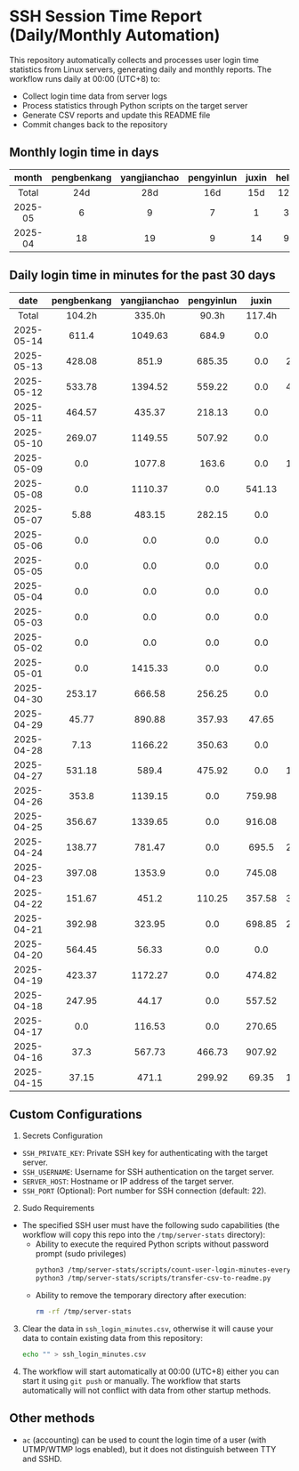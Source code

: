 # SSH Session Time Report (Daily/Monthly Automation)

This repository automatically collects and processes user login time statistics from Linux servers,
generating daily and monthly reports. The workflow runs daily at 00:00 (UTC+8) to:
- Collect login time data from server logs
- Process statistics through Python scripts on the target server
- Generate CSV reports and update this README file
- Commit changes back to the repository

<!-- 
  NOTE: If you need to modify the section titles of the following tables, 
  you must also update the corresponding Python files to maintain consistency.
  Ref: scripts/transfer-csv-to-readme.py
-->
## Monthly login time in days
|  month  | pengbenkang | yangjianchao | pengyinlun | juxin | hello | shenjunzhong | fengjing | wangjianan | chendong | hejun | yangrenyu | xuezeyu | kangyuhan | lzd | yangjingkui |
|:-------:|:-----------:|:------------:|:----------:|:-----:|:-----:|:------------:|:--------:|:----------:|:--------:|:-----:|:---------:|:-------:|:---------:|:---:|:-----------:|
|  Total  |     24d     |     28d      |    16d     |  15d  |  12d  |     15d      |    3d    |     3d     |    8d    |   3d  |    19d    |   15d   |     7d    |  2d |      1d     |
| 2025-05 |      6      |      9       |     7      |   1   |   3   |      4       |    0     |     0      |    3     |   1   |     6     |    5    |     3     |  1  |      1      |
| 2025-04 |      18     |      19      |     9      |   14  |   9   |      11      |    3     |     3      |    5     |   2   |     13    |    10   |     4     |  1  |      0      |

## Daily login time in minutes for the past 30 days
|    date    | pengbenkang | yangjianchao | pengyinlun | juxin  | hello  | shenjunzhong | fengjing | wangjianan | chendong | hejun  | yangrenyu | xuezeyu | kangyuhan | lzd  | yangjingkui |
|:----------:|:-----------:|:------------:|:----------:|:------:|:------:|:------------:|:--------:|:----------:|:--------:|:------:|:---------:|:-------:|:---------:|:----:|:-----------:|
|   Total    |    104.2h   |    335.0h    |   90.3h    | 117.4h | 33.8h  |    18.8h     |   0.5h   |   15.4h    |   2.7h   |  5.2h  |   111.6h  |  190.5h |   18.3h   | 0.3h |     0.0h    |
| 2025-05-14 |    611.4    |   1049.63    |   684.9    |  0.0   |  0.0   |    16.25     |   0.0    |    0.0     |  15.17   |  0.0   |   249.57  |  1306.4 |    0.0    | 0.0  |     0.05    |
| 2025-05-13 |    428.08   |    851.9     |   685.35   |  0.0   | 212.02 |     0.0      |   0.0    |    0.0     |   0.0    | 309.67 |   484.43  |  295.02 |   314.58  | 6.03 |     0.0     |
| 2025-05-12 |    533.78   |   1394.52    |   559.22   |  0.0   | 412.45 |     0.75     |   0.0    |    0.0     |   0.0    |  0.0   |   554.85  |  303.02 |   230.2   | 0.0  |     0.0     |
| 2025-05-11 |    464.57   |    435.37    |   218.13   |  0.0   |  0.0   |     0.0      |   0.0    |    0.0     |   0.0    |  0.0   |    0.0    |   0.0   |    0.0    | 0.0  |     0.0     |
| 2025-05-10 |    269.07   |   1149.55    |   507.92   |  0.0   |  0.0   |     0.0      |   0.0    |    0.0     |   0.0    |  0.0   |    0.0    |   0.0   |    0.0    | 0.0  |     0.0     |
| 2025-05-09 |     0.0     |    1077.8    |   163.6    |  0.0   | 146.88 |     0.0      |   0.0    |    0.0     |   2.2    |  0.0   |   93.03   |   0.0   |   11.52   | 0.0  |     0.0     |
| 2025-05-08 |     0.0     |   1110.37    |    0.0     | 541.13 |  0.0   |    10.38     |   0.0    |    0.0     |   0.0    |  0.0   |   158.28  |  525.03 |    0.0    | 0.0  |     0.0     |
| 2025-05-07 |     5.88    |    483.15    |   282.15   |  0.0   |  0.0   |     0.68     |   0.0    |    0.0     |   5.48   |  0.0   |   255.07  |  417.92 |    0.0    | 0.0  |     0.0     |
| 2025-05-06 |     0.0     |     0.0      |    0.0     |  0.0   |  0.0   |     0.0      |   0.0    |    0.0     |   0.0    |  0.0   |    0.0    |   0.0   |    0.0    | 0.0  |     0.0     |
| 2025-05-05 |     0.0     |     0.0      |    0.0     |  0.0   |  0.0   |     0.0      |   0.0    |    0.0     |   0.0    |  0.0   |    0.0    |   0.0   |    0.0    | 0.0  |     0.0     |
| 2025-05-04 |     0.0     |     0.0      |    0.0     |  0.0   |  0.0   |     0.0      |   0.0    |    0.0     |   0.0    |  0.0   |    0.0    |   0.0   |    0.0    | 0.0  |     0.0     |
| 2025-05-03 |     0.0     |     0.0      |    0.0     |  0.0   |  0.0   |     0.0      |   0.0    |    0.0     |   0.0    |  0.0   |    0.0    |   0.0   |    0.0    | 0.0  |     0.0     |
| 2025-05-02 |     0.0     |     0.0      |    0.0     |  0.0   |  0.0   |     0.0      |   0.0    |    0.0     |   0.0    |  0.0   |    0.0    |   0.0   |    0.0    | 0.0  |     0.0     |
| 2025-05-01 |     0.0     |   1415.33    |    0.0     |  0.0   |  0.0   |     0.0      |   0.0    |    0.0     |   0.0    |  0.0   |    0.0    |   0.0   |    0.0    | 0.0  |     0.0     |
| 2025-04-30 |    253.17   |    666.58    |   256.25   |  0.0   |  0.0   |     0.0      |   0.0    |    0.0     |   0.0    |  0.0   |   159.57  |   0.0   |    0.0    | 0.0  |     0.0     |
| 2025-04-29 |    45.77    |    890.88    |   357.93   | 47.65  |  0.0   |    73.08     |   0.0    |    0.0     |   0.0    |  0.0   |   466.27  | 1208.12 |    0.0    | 0.0  |     0.0     |
| 2025-04-28 |     7.13    |   1166.22    |   350.63   |  0.0   |  0.0   |     0.0      |   0.0    |    0.0     |   0.0    |  0.0   |   599.4   |   0.0   |    0.0    | 0.0  |     0.0     |
| 2025-04-27 |    531.18   |    589.4     |   475.92   |  0.0   | 130.65 |    118.92    |   0.0    |    0.0     |   0.0    |  0.0   |   502.98  | 1346.75 |    0.0    | 9.03 |     0.0     |
| 2025-04-26 |    353.8    |   1139.15    |    0.0     | 759.98 |  0.0   |     0.0      |   0.0    |    0.0     |   0.0    |  0.0   |    0.0    |   2.6   |    0.0    | 0.0  |     0.0     |
| 2025-04-25 |    356.67   |   1339.65    |    0.0     | 916.08 | 186.8  |     0.0      |   0.0    |    0.0     |   0.0    |  0.0   |   318.28  |   0.0   |    0.0    | 0.0  |     0.0     |
| 2025-04-24 |    138.77   |    781.47    |    0.0     | 695.5  | 200.02 |     0.0      |   0.0    |    0.0     |  101.88  |  0.0   |   453.77  | 1426.93 |    0.0    | 0.0  |     0.0     |
| 2025-04-23 |    397.08   |    1353.9    |    0.0     | 745.08 |  0.0   |     0.37     |   0.0    |    0.0     |   0.0    |  0.0   |   302.38  | 1415.23 |    0.0    | 0.0  |     0.0     |
| 2025-04-22 |    151.67   |    451.2     |   110.25   | 357.58 | 326.48 |    164.32    |   0.0    |    0.0     |   0.0    |  0.0   |   346.72  |   0.0   |    0.0    | 0.0  |     0.0     |
| 2025-04-21 |    392.98   |    323.95    |    0.0     | 698.85 | 212.53 |    267.8     |   0.0    |    0.0     |   0.0    |  0.0   |   379.83  |  932.13 |    0.0    | 0.0  |     0.0     |
| 2025-04-20 |    564.45   |    56.33     |    0.0     |  0.0   |  0.0   |     0.0      |   0.0    |    0.0     |   0.0    |  0.0   |    0.0    |  692.93 |   20.67   | 0.0  |     0.0     |
| 2025-04-19 |    423.37   |   1172.27    |    0.0     | 474.82 |  0.0   |    190.1     |   0.0    |    0.0     |   0.0    |  0.0   |    0.0    |   0.0   |    0.0    | 0.0  |     0.0     |
| 2025-04-18 |    247.95   |    44.17     |    0.0     | 557.52 |  0.0   |    156.47    |   0.0    |    0.0     |   0.0    |  0.0   |    0.0    | 1084.15 |   295.35  | 0.0  |     0.0     |
| 2025-04-17 |     0.0     |    116.53    |    0.0     | 270.65 |  0.0   |    127.02    |   0.0    |    0.0     |   5.32   |  0.0   |   671.93  |  438.45 |   133.67  | 0.0  |     0.0     |
| 2025-04-16 |     37.3    |    567.73    |   466.73   | 907.92 | 59.87  |     3.37     |   0.0    |   463.62   |  24.12   |  0.23  |   239.45  |   0.0   |   91.57   | 0.0  |     0.0     |
| 2025-04-15 |    37.15    |    471.1     |   299.92   | 69.35  | 143.12 |     0.0      |  31.93   |   459.73   |   7.97   |  0.0   |   462.53  |   32.9  |    0.0    | 0.0  |     0.0     |

## Custom Configurations
1. Secrets Configuration
  - `SSH_PRIVATE_KEY`: Private SSH key for authenticating with the target server.
  - `SSH_USERNAME`: Username for SSH authentication on the target server.
  - `SERVER_HOST`: Hostname or IP address of the target server.
  - `SSH_PORT` (Optional): Port number for SSH connection (default: 22).
2. Sudo Requirements
  - The specified SSH user must have the following sudo capabilities (the workflow will copy this repo into the `/tmp/server-stats` directory):
    - Ability to execute the required Python scripts without password prompt (sudo privileges)
      ```bash
      python3 /tmp/server-stats/scripts/count-user-login-minutes-every-day.py
      python3 /tmp/server-stats/scripts/transfer-csv-to-readme.py
      ```
    - Ability to remove the temporary directory after execution:
      ```bash
      rm -rf /tmp/server-stats
      ```
3. Clear the data in `ssh_login_minutes.csv`, otherwise it will cause your data to contain existing data from this repository:
   ```bash
   echo "" > ssh_login_minutes.csv
   ```
4. The workflow will start automatically at 00:00 (UTC+8) either you can start it using `git push` or manually.
   The workflow that starts automatically will not conflict with data from other startup methods.

## Other methods
- `ac` (accounting) can be used to count the login time of a user (with UTMP/WTMP logs enabled), but it does not distinguish between TTY and SSHD.
